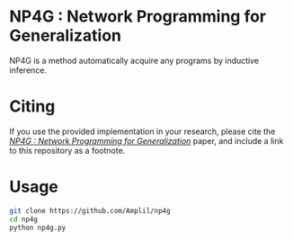 # NP4G : Network Programming for Generalization
NP4G is a method automatically acquire any programs by inductive inference.

# Citing
If you use the provided implementation in your research, please cite the [_NP4G : Network Programming for Generalization_](https://arxiv.org/abs/2212.11118) paper, and include a link to this repository as a footnote.

# Usage
```bash
git clone https://github.com/Amplil/np4g
cd np4g
python np4g.py
```
